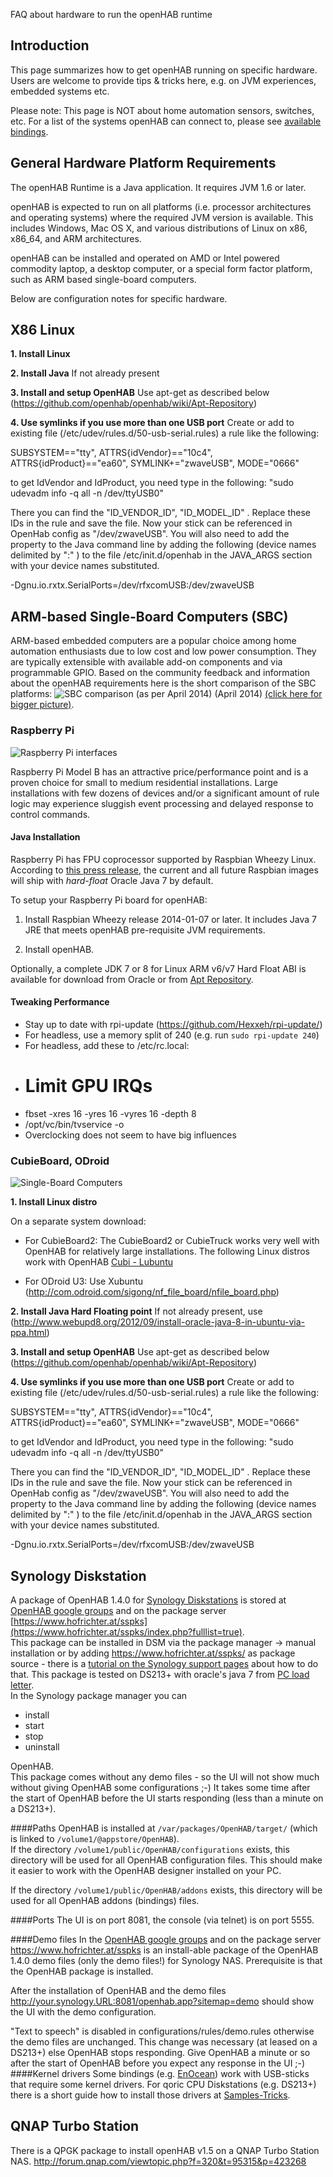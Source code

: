 FAQ about hardware to run the openHAB runtime

## Introduction

This page summarizes how to get openHAB running on specific hardware.
Users are welcome to provide tips & tricks here, e.g. on JVM experiences, embedded systems etc.

Please note: This page is NOT about home automation sensors, switches, etc. For a list of the systems openHAB can connect to, please see [available bindings](Bindings).

## General Hardware Platform Requirements

The openHAB Runtime is a Java application. It requires JVM 1.6 or later.

openHAB is expected to run on all platforms (i.e. processor architectures and operating systems) where the required JVM version is available. This includes Windows, Mac OS X, and various distributions of Linux on x86, x86_64, and ARM architectures.

openHAB can be installed and operated on AMD or Intel powered commodity laptop, a desktop computer, or a special form factor platform, such as ARM based single-board computers. 

Below are configuration notes for specific hardware.

## X86 Linux

**1.  Install Linux**


**2. Install Java**
If not already present

**3. Install and setup OpenHAB**   Use apt-get as described below
(https://github.com/openhab/openhab/wiki/Apt-Repository)

**4. Use symlinks if you use more than one USB port**  Create or add to existing file (/etc/udev/rules.d/50-usb-serial.rules) a rule like the following:

SUBSYSTEM=="tty", ATTRS{idVendor}=="10c4", ATTRS{idProduct}=="ea60", SYMLINK+="zwaveUSB", MODE="0666"

to get  IdVendor and IdProduct,  you need type in the following:
   "sudo udevadm info -q all -n /dev/ttyUSB0"

There you can find the "ID_VENDOR_ID", "ID_MODEL_ID" . Replace these IDs in the rule and save the file. Now your stick can be referenced in OpenHab config  as "/dev/zwaveUSB".  You will also need to add the property to the Java command line by adding the following (device names delimited by ":" ) to the file /etc/init.d/openhab in the JAVA_ARGS section with your device names substituted.

-Dgnu.io.rxtx.SerialPorts=/dev/rfxcomUSB:/dev/zwaveUSB



## ARM-based Single-Board Computers (SBC)

ARM-based embedded computers are a popular choice among home automation enthusiasts due to low cost and low power consumption. They are typically extensible with available add-on components and via programmable GPIO.
Based on the community feedback and information about the openHAB requirements here is the short comparison of the SBC platforms:
![SBC comparison (as per April 2014)](http://www.pi-studio.eu/wp-content/uploads/2014/04/SBC_comparison_2014_04_v2.png)
(April 2014)
[(click here for bigger picture)](http://www.pi-studio.eu/wp-content/uploads/2014/04/SBC_comparison_2014_04_v2.png).


### Raspberry Pi
![Raspberry Pi interfaces](http://www.raspberrypi.org/wp-content/uploads/2014/03/raspberry-pi-model-b-300x199.jpg)

Raspberry Pi Model B has an attractive price/performance point and is a proven choice for small to medium residential installations. Large installations with few dozens of devices and/or a significant amount of rule logic may experience sluggish event processing and delayed response to control commands.


#### Java Installation

Raspberry Pi has FPU coprocessor supported by Raspbian Wheezy Linux. According to [this press release](http://www.raspberrypi.org/archives/4920), the current and all future Raspbian images will ship with *hard-float* Oracle Java 7 by default.

To setup your Raspberry Pi board for openHAB:

1. Install Raspbian Wheezy release 2014-01-07 or later. It includes Java 7 JRE that meets openHAB pre-requisite JVM requirements.

2. Install openHAB. 

Optionally, a complete JDK 7 or 8 for Linux ARM v6/v7 Hard Float ABI is available for download from Oracle or from [Apt Repository](https://github.com/openhab/openhab/wiki/Apt-Repository).


#### Tweaking Performance

- Stay up to date with rpi-update (https://github.com/Hexxeh/rpi-update/)
- For headless, use a memory split of 240 (e.g. run `sudo rpi-update 240`)
- For headless, add these to /etc/rc.local:
- # Limit GPU IRQs
- fbset -xres 16 -yres 16 -vyres 16 -depth 8
- /opt/vc/bin/tvservice -o
- Overclocking does not seem to have big influences

### CubieBoard, ODroid

![Single-Board Computers](http://www.pi-studio.eu/wp-content/uploads/2014/04/SBC_platforms_2014_04_14.jpg)

**1. Install Linux distro**

On a separate system download:

* For CubieBoard2:  The CubieBoard2 or CubieTruck works very well with OpenHAB for relatively large installations.  The following Linux distros work with OpenHAB
[Cubi - Lubuntu](http://cubiuntu.com)

* For ODroid U3: Use Xubuntu
(http://com.odroid.com/sigong/nf_file_board/nfile_board.php)

**2. Install Java Hard Floating point** 
If not already present, use (http://www.webupd8.org/2012/09/install-oracle-java-8-in-ubuntu-via-ppa.html)  

**3. Install and setup OpenHAB**   Use apt-get as described below
(https://github.com/openhab/openhab/wiki/Apt-Repository)

**4. Use symlinks if you use more than one USB port**  Create or add to existing file (/etc/udev/rules.d/50-usb-serial.rules) a rule like the following:

SUBSYSTEM=="tty", ATTRS{idVendor}=="10c4", ATTRS{idProduct}=="ea60", SYMLINK+="zwaveUSB", MODE="0666"

to get  IdVendor and IdProduct,  you need type in the following:
   "sudo udevadm info -q all -n /dev/ttyUSB0"

There you can find the "ID_VENDOR_ID", "ID_MODEL_ID" . Replace these IDs in the rule and save the file. Now your stick can be referenced in OpenHab config  as "/dev/zwaveUSB".  You will also need to add the property to the Java command line by adding the following (device names delimited by ":" ) to the file /etc/init.d/openhab in the JAVA_ARGS section with your device names substituted.

-Dgnu.io.rxtx.SerialPorts=/dev/rfxcomUSB:/dev/zwaveUSB


## Synology Diskstation
A package of OpenHAB 1.4.0 for [Synology Diskstations](http://www.synology.com/en-us/products/index) is stored at [OpenHAB google groups](https://groups.google.com/d/msg/openhab/lrzcZDYI3Ug/hLJF-sUUjgMJ) and on the package server [https://www.hofrichter.at/sspks](https://www.hofrichter.at/sspks/index.php?fulllist=true).  
This package can be installed in DSM via the package manager -> manual installation or by adding https://www.hofrichter.at/sspks/ as package source - there is a [tutorial on the Synology support pages](http://www.synology.com/en-us/support/tutorials/500) about how to do that.
This package is tested on DS213+ with oracle's java 7 from [PC load letter](http://pcloadletter.co.uk/2011/08/23/java-package-for-synology/).  
In the Synology package manager you can
* install
* start
* stop
* uninstall

OpenHAB.  
This package comes without any demo files - so the UI will not show much without giving OpenHAB some configurations ;-)
It takes some time after the start of OpenHAB before the UI starts responding (less than a minute on a DS213+).

####Paths
OpenHAB is installed at `/var/packages/OpenHAB/target/` (which is linked to `/volume1/@appstore/OpenHAB`).  
If the directory `/volume1/public/OpenHAB/configurations` exists, this directory will be used for all OpenHAB configuration files. This should make it easier to work with the OpenHAB designer installed on your PC.

If the directory `/volume1/public/OpenHAB/addons` exists, this directory will be used for all OpenHAB addons (bindings) files.

####Ports
The UI is on port 8081, the console (via telnet) is on port 5555.  

####Demo files
In the [OpenHAB google groups](https://groups.google.com/d/msg/openhab/lrzcZDYI3Ug/94XD81A9TYAJ) and on the package server https://www.hofrichter.at/sspks is an install-able package of the OpenHAB 1.4.0 demo files (only the demo files!) for Synology NAS. Prerequisite is that the OpenHAB package is installed.

After the installation of OpenHAB and the demo files http://your.synology.URL:8081/openhab.app?sitemap=demo should show the UI with the demo configuration.

"Text to speech" is disabled in configurations/rules/demo.rules otherwise the demo files are unchanged. This change was necessary (at leased on a DS213+) else OpenHAB stops responding.
Give OpenHAB a minute or so after the start of OpenHAB before you expect any response in the UI ;-)
####Kernel drivers
Some bindings (e.g. [EnOcean](https://github.com/openhab/openhab/wiki/EnOcean-Binding)) work with USB-sticks that require some kernel drivers. For qoric CPU Diskstations (e.g. DS213+) there is a short guide how to install those drivers at [Samples-Tricks](https://github.com/openhab/openhab/wiki/Samples-Tricks#enocean-binding-on-synology-ds213-kernel-driver-package).  

## QNAP Turbo Station

There is a QPGK package to install openHAB v1.5 on a QNAP Turbo Station NAS.
http://forum.qnap.com/viewtopic.php?f=320&t=95315&p=423268